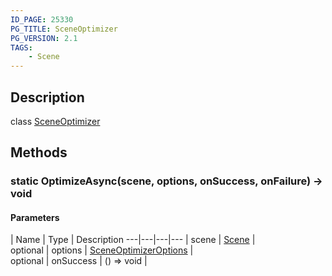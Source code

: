 ```yaml
---
ID_PAGE: 25330
PG_TITLE: SceneOptimizer
PG_VERSION: 2.1
TAGS:
    - Scene
---
```

## Description

class [SceneOptimizer](/classes/3.0/SceneOptimizer)



## Methods

### static OptimizeAsync(scene, options, onSuccess, onFailure) &rarr; void



#### Parameters
 | Name | Type | Description
---|---|---|---
 | scene | [Scene](/classes/3.0/Scene) |      
optional | options | [SceneOptimizerOptions](/classes/3.0/SceneOptimizerOptions) |      
optional | onSuccess | () =&gt; void |      
